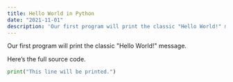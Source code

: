 ```yaml
---
title: Hello World in Python
date: "2021-11-01"
description: 'Our first program will print the classic "Hello World!" message.'
---
```


Our first program will print the classic "Hello World!" message.

Here’s the full source code.

```python
print("This line will be printed.")
```